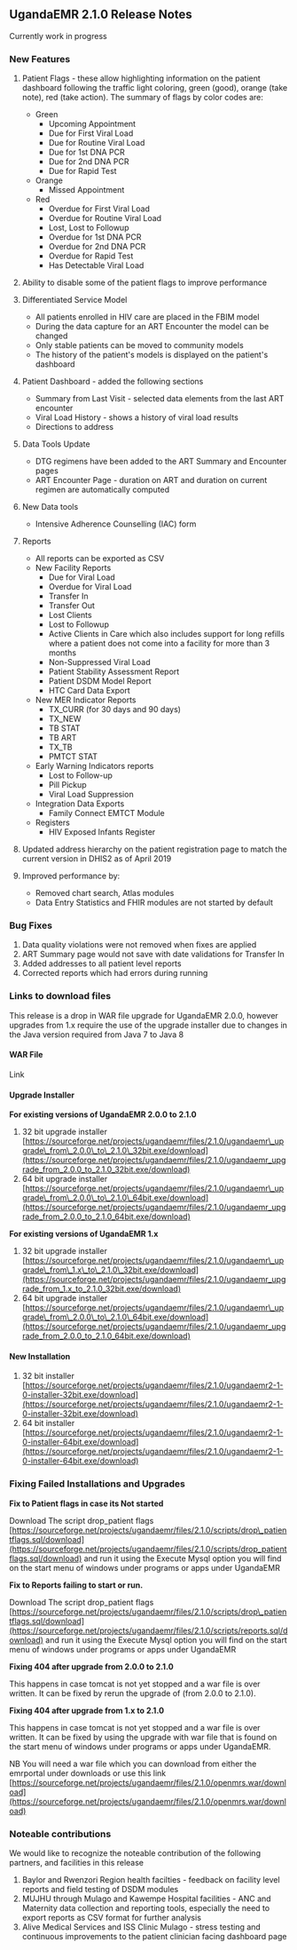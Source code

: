 ## UgandaEMR 2.1.0 Release Notes

Currently work in progress

### New Features

1. Patient Flags - these allow highlighting information on the patient dashboard following the traffic light coloring, green \(good\), orange \(take note\), red \(take action\). The summary of flags by color codes are:
   * Green 
     * Upcoming Appointment
     * Due for First Viral Load
     * Due for Routine Viral Load
     * Due for 1st DNA PCR
     * Due for 2nd DNA PCR
     * Due for Rapid Test
   * Orange 
     * Missed Appointment
   * Red 
     * Overdue for First Viral Load
     * Overdue for Routine Viral Load
     * Lost, Lost to Followup
     * Overdue for 1st DNA PCR
     * Overdue for 2nd DNA PCR
     * Overdue for Rapid Test
     * Has Detectable Viral Load
2. Ability to disable some of the patient flags to improve performance 
3. Differentiated Service Model
   * All patients enrolled in HIV care are placed in the FBIM model 
   * During the data capture for an ART Encounter the model can be changed 
   * Only stable patients can be moved to community models 
   * The history of the patient's models is displayed on the patient's dashboard 
4. Patient Dashboard - added the following sections 
   * Summary from Last Visit - selected data elements from the last ART encounter 
   * Viral Load History - shows a history of viral load results  
   * Directions to address 
5. Data Tools Update 
   * DTG regimens have been added to the ART Summary and Encounter pages  
   * ART Encounter Page - duration on ART and duration on current regimen are automatically computed
6. New Data tools

   * Intensive Adherence Counselling \(IAC\) form 

7. Reports

   * All reports can be exported as CSV
   * New Facility Reports 
     * Due for Viral Load
     * Overdue for Viral Load
     * Transfer In
     * Transfer Out
     * Lost Clients
     * Lost to Followup
     * Active Clients in Care which also includes support for long refills where a patient does not come into a facility for more than 3 months 
     * Non-Suppressed Viral Load
     * Patient Stability Assessment Report
     * Patient DSDM Model Report 
     * HTC Card Data Export 
   * New MER Indicator Reports 
     * TX\_CURR \(for 30 days and 90 days\)
     * TX\_NEW
     * TB STAT
     * TB ART
     * TX\_TB
     * PMTCT STAT 
   * Early Warning Indicators reports 
     * Lost to Follow-up
     * Pill Pickup
     * Viral Load Suppression 
   * Integration Data Exports
     * Family Connect EMTCT Module
   * Registers 
     * HIV Exposed Infants Register

8. Updated address hierarchy on the patient registration page to match the current version in DHIS2 as of April 2019

9. Improved performance by:

   * Removed chart search, Atlas modules 
   * Data Entry Statistics and FHIR modules are not started by default  

### Bug Fixes

1. Data quality violations were not removed when fixes are applied  
2. ART Summary page would not save with date validations for Transfer In
3. Added addresses to all patient level reports 
4. Corrected reports which had errors during running  

### Links to download files

This release is a drop in WAR file upgrade for UgandaEMR 2.0.0, however upgrades from 1.x require the use of the upgrade installer due to changes in the Java version required from Java 7 to Java 8

#### WAR File

Link

#### Upgrade Installer

**For existing versions of UgandaEMR 2.0.0 to 2.1.0**

1. 32 bit upgrade installer [https://sourceforge.net/projects/ugandaemr/files/2.1.0/ugandaemr\_upgrade\_from\_2.0.0\_to\_2.1.0\_32bit.exe/download](https://sourceforge.net/projects/ugandaemr/files/2.1.0/ugandaemr_upgrade_from_2.0.0_to_2.1.0_32bit.exe/download)
2. 64 bit upgrade installer [https://sourceforge.net/projects/ugandaemr/files/2.1.0/ugandaemr\_upgrade\_from\_2.0.0\_to\_2.1.0\_64bit.exe/download](https://sourceforge.net/projects/ugandaemr/files/2.1.0/ugandaemr_upgrade_from_2.0.0_to_2.1.0_64bit.exe/download)

**For existing versions of UgandaEMR 1.x**

1. 32 bit upgrade installer [https://sourceforge.net/projects/ugandaemr/files/2.1.0/ugandaemr\_upgrade\_from\_1.x\_to\_2.1.0\_32bit.exe/download](https://sourceforge.net/projects/ugandaemr/files/2.1.0/ugandaemr_upgrade_from_1.x_to_2.1.0_32bit.exe/download)
2. 64 bit upgrade installer [https://sourceforge.net/projects/ugandaemr/files/2.1.0/ugandaemr\_upgrade\_from\_2.0.0\_to\_2.1.0\_64bit.exe/download](https://sourceforge.net/projects/ugandaemr/files/2.1.0/ugandaemr_upgrade_from_2.0.0_to_2.1.0_64bit.exe/download)

#### New Installation

1. 32 bit installer [https://sourceforge.net/projects/ugandaemr/files/2.1.0/ugandaemr2-1-0-installer-32bit.exe/download](https://sourceforge.net/projects/ugandaemr/files/2.1.0/ugandaemr2-1-0-installer-32bit.exe/download)
2. 64 bit installer [https://sourceforge.net/projects/ugandaemr/files/2.1.0/ugandaemr2-1-0-installer-64bit.exe/download](https://sourceforge.net/projects/ugandaemr/files/2.1.0/ugandaemr2-1-0-installer-64bit.exe/download)

### Fixing Failed Installations and Upgrades

**Fix to Patient flags in case its Not started**

Download The script drop\_patient flags [https://sourceforge.net/projects/ugandaemr/files/2.1.0/scripts/drop\_patientflags.sql/download](https://sourceforge.net/projects/ugandaemr/files/2.1.0/scripts/drop_patientflags.sql/download) and run it using the Execute Mysql option you will find on the start menu of windows  under programs or apps under UgandaEMR

**Fix to Reports failing to start or run.**

Download The script drop\_patient flags [https://sourceforge.net/projects/ugandaemr/files/2.1.0/scripts/drop\_patientflags.sql/download](https://sourceforge.net/projects/ugandaemr/files/2.1.0/scripts/reports.sql/download) and run it using the Execute Mysql option you will find on the start menu of windows  under programs or apps under UgandaEMR

**Fixing 404 after upgrade from  2.0.0 to 2.1.0**

This happens in case tomcat is not yet stopped and a war file is over written. It can be fixed by rerun the upgrade of \(from 2.0.0 to 2.1.0\).

**Fixing 404 after upgrade from  1.x to 2.1.0**

This happens in case tomcat is not yet stopped and a war file is over written. It can be fixed by using the upgrade with war file that is found on the start menu of windows  under programs or apps under UgandaEMR.

NB You will need a war file which you can download from either the emrportal under downloads or use this link [https://sourceforge.net/projects/ugandaemr/files/2.1.0/openmrs.war/download](https://sourceforge.net/projects/ugandaemr/files/2.1.0/openmrs.war/download)

### Noteable contributions

We would like to recognize the noteable contribution of the following partners, and facilities in this release

1. Baylor and Rwenzori Region health facilties - feedback on facility level reports and field testing of DSDM modules 
2. MUJHU through Mulago and Kawempe Hospital facilities - ANC and Maternity data collection and reporting tools, especially the need to export reports as CSV format for further analysis 
3. Alive Medical Services and ISS Clinic Mulago - stress testing and continuous improvements to the patient clinician facing dashboard page 




